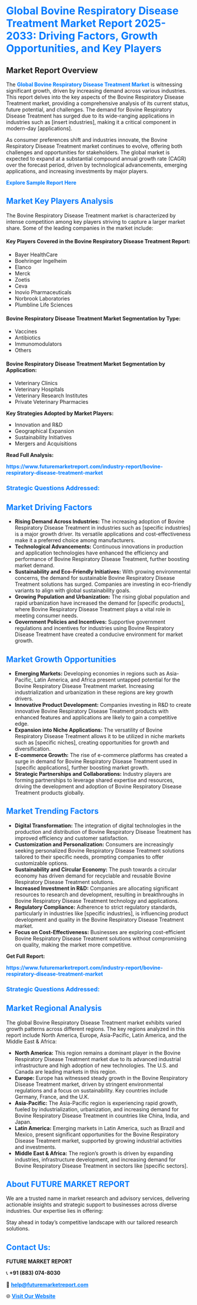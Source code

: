 <h1 style="color: #007BFF;">Global Bovine Respiratory Disease Treatment Market Report 2025-2033: Driving Factors, Growth Opportunities, and Key Players</h1>

<section id="overview">
<h2>Market Report Overview</h2>
<p>The <a href="https://www.futuremarketreport.com/industry-report/bovine-respiratory-disease-treatment-market" style="color: #007BFF; text-decoration: none;"><strong>Global Bovine Respiratory Disease Treatment Market</strong></a> is witnessing significant growth, driven by increasing demand across various industries. This report delves into the key aspects of the Bovine Respiratory Disease Treatment market, providing a comprehensive analysis of its current status, future potential, and challenges. The demand for Bovine Respiratory Disease Treatment has surged due to its wide-ranging applications in industries such as [insert industries], making it a critical component in modern-day [applications].</p>
<p>As consumer preferences shift and industries innovate, the Bovine Respiratory Disease Treatment market continues to evolve, offering both challenges and opportunities for stakeholders. The global market is expected to expand at a substantial compound annual growth rate (CAGR) over the forecast period, driven by technological advancements, emerging applications, and increasing investments by major players.</p>
</section>

<section id="overview">
<p><a href="https://www.futuremarketreport.com/request-sample/reportId=64061" style="color: #007BFF; text-decoration: none;"><strong>Explore Sample Report Here</strong></a></p>
</section>

<section id="key-players">
<h2 style="color: #007BFF;">Market Key Players Analysis</h2>
<p>The Bovine Respiratory Disease Treatment market is characterized by intense competition among key players striving to capture a larger market share. Some of the leading companies in the market include:</p>
<h4>Key Players Covered in the Bovine Respiratory Disease Treatment Report:</h4>
<ul><li>Bayer HealthCare</li><li>Boehringer Ingelheim</li><li>Elanco</li><li>Merck</li><li>Zoetis</li><li>Ceva</li><li>Inovio Pharmaceuticals</li><li>Norbrook Laboratories</li><li>Plumbline Life Sciences</li></ul>
<h4>Bovine Respiratory Disease Treatment Market Segmentation by Type:</h4>
<ul><li>Vaccines</li><li>Antibiotics</li><li>Immunomodulators</li><li>Others</li></ul>

<h4>Bovine Respiratory Disease Treatment Market Segmentation by Application:</h4>
<ul><li>Veterinary Clinics</li><li>Veterinary Hospitals</li><li>Veterinary Research Institutes</li><li>Private Veterinary Pharmacies</li></ul>
<p><strong>Key Strategies Adopted by Market Players:</strong></p>
<ul>
<li>Innovation and R&D</li>
<li>Geographical Expansion</li>
<li>Sustainability Initiatives</li>
<li>Mergers and Acquisitions</li>
</ul>
</section>

<section>
<p><strong>Read Full Analysis: </strong></p><a href="https://www.futuremarketreport.com/industry-report/bovine-respiratory-disease-treatment-market" style="color: #007BFF; text-decoration: none;"><strong>https://www.futuremarketreport.com/industry-report/bovine-respiratory-disease-treatment-market</strong></a>
<h3 style="color: #007BFF;">Strategic Questions Addressed:</h3>
</section>

<section id="driving-factors">
<h2 style="color: #007BFF;">Market Driving Factors</h2>
<ul>
<li><strong>Rising Demand Across Industries:</strong> The increasing adoption of Bovine Respiratory Disease Treatment in industries such as [specific industries] is a major growth driver. Its versatile applications and cost-effectiveness make it a preferred choice among manufacturers.</li>
<li><strong>Technological Advancements:</strong> Continuous innovations in production and application technologies have enhanced the efficiency and performance of Bovine Respiratory Disease Treatment, further boosting market demand.</li>
<li><strong>Sustainability and Eco-Friendly Initiatives:</strong> With growing environmental concerns, the demand for sustainable Bovine Respiratory Disease Treatment solutions has surged. Companies are investing in eco-friendly variants to align with global sustainability goals.</li>
<li><strong>Growing Population and Urbanization:</strong> The rising global population and rapid urbanization have increased the demand for [specific products], where Bovine Respiratory Disease Treatment plays a vital role in meeting consumer needs.</li>
<li><strong>Government Policies and Incentives:</strong> Supportive government regulations and incentives for industries using Bovine Respiratory Disease Treatment have created a conducive environment for market growth.</li>
</ul>
</section>

<section id="growth-opportunities">
<h2 style="color: #007BFF;">Market Growth Opportunities</h2>
<ul>
<li><strong>Emerging Markets:</strong> Developing economies in regions such as Asia-Pacific, Latin America, and Africa present untapped potential for the Bovine Respiratory Disease Treatment market. Increasing industrialization and urbanization in these regions are key growth drivers.</li>
<li><strong>Innovative Product Development:</strong> Companies investing in R&D to create innovative Bovine Respiratory Disease Treatment products with enhanced features and applications are likely to gain a competitive edge.</li>
<li><strong>Expansion into Niche Applications:</strong> The versatility of Bovine Respiratory Disease Treatment allows it to be utilized in niche markets such as [specific niches], creating opportunities for growth and diversification.</li>
<li><strong>E-commerce Growth:</strong> The rise of e-commerce platforms has created a surge in demand for Bovine Respiratory Disease Treatment used in [specific applications], further boosting market growth.</li>
<li><strong>Strategic Partnerships and Collaborations:</strong> Industry players are forming partnerships to leverage shared expertise and resources, driving the development and adoption of Bovine Respiratory Disease Treatment products globally.</li>
</ul>
</section>

<section id="trending-factors">
<h2 style="color: #007BFF;">Market Trending Factors</h2>
<ul>
<li><strong>Digital Transformation:</strong> The integration of digital technologies in the production and distribution of Bovine Respiratory Disease Treatment has improved efficiency and customer satisfaction.</li>
<li><strong>Customization and Personalization:</strong> Consumers are increasingly seeking personalized Bovine Respiratory Disease Treatment solutions tailored to their specific needs, prompting companies to offer customizable options.</li>
<li><strong>Sustainability and Circular Economy:</strong> The push towards a circular economy has driven demand for recyclable and reusable Bovine Respiratory Disease Treatment solutions.</li>
<li><strong>Increased Investment in R&D:</strong> Companies are allocating significant resources to research and development, resulting in breakthroughs in Bovine Respiratory Disease Treatment technology and applications.</li>
<li><strong>Regulatory Compliance:</strong> Adherence to strict regulatory standards, particularly in industries like [specific industries], is influencing product development and quality in the Bovine Respiratory Disease Treatment market.</li>
<li><strong>Focus on Cost-Effectiveness:</strong> Businesses are exploring cost-efficient Bovine Respiratory Disease Treatment solutions without compromising on quality, making the market more competitive.</li>
</ul>
</section>

<section>
<p><strong>Get Full Report: </strong></p><a href="https://www.futuremarketreport.com/industry-report/bovine-respiratory-disease-treatment-market" style="color: #007BFF; text-decoration: none;"><strong>https://www.futuremarketreport.com/industry-report/bovine-respiratory-disease-treatment-market</strong></a>
<h3 style="color: #007BFF;">Strategic Questions Addressed:</h3>
</section>


<section id="regional-analysis">
<h2 style="color: #007BFF;">Market Regional Analysis</h2>
<p>The global Bovine Respiratory Disease Treatment market exhibits varied growth patterns across different regions. The key regions analyzed in this report include North America, Europe, Asia-Pacific, Latin America, and the Middle East & Africa:</p>
<ul>
<li><strong>North America:</strong> This region remains a dominant player in the Bovine Respiratory Disease Treatment market due to its advanced industrial infrastructure and high adoption of new technologies. The U.S. and Canada are leading markets in this region.</li>
<li><strong>Europe:</strong> Europe has witnessed steady growth in the Bovine Respiratory Disease Treatment market, driven by stringent environmental regulations and a focus on sustainability. Key countries include Germany, France, and the U.K.</li>
<li><strong>Asia-Pacific:</strong> The Asia-Pacific region is experiencing rapid growth, fueled by industrialization, urbanization, and increasing demand for Bovine Respiratory Disease Treatment in countries like China, India, and Japan.</li>
<li><strong>Latin America:</strong> Emerging markets in Latin America, such as Brazil and Mexico, present significant opportunities for the Bovine Respiratory Disease Treatment market, supported by growing industrial activities and investments.</li>
<li><strong>Middle East & Africa:</strong> The region’s growth is driven by expanding industries, infrastructure development, and increasing demand for Bovine Respiratory Disease Treatment in sectors like [specific sectors].</li>
</ul>
</section>

<footer>
<h2 style="color: #007BFF;">About FUTURE MARKET REPORT</h2>
<p>We are a trusted name in market research and advisory services, delivering actionable insights and strategic support to businesses across diverse industries. Our expertise lies in offering:</p>

<p>Stay ahead in today’s competitive landscape with our tailored research solutions.</p>

<h2 style="color: #007BFF;">Contact Us:</h2>
<p><strong>FUTURE MARKET REPORT</strong></p>
<p>📞 <strong>+91 (883) 074-8030</strong></p>
<p>📧 <strong><a href="mailto:help@futuremarketreport.com" style="color: #007BFF;">help@futuremarketreport.com</a></strong></p>
<p>🌐 <strong><a href="https://www.futuremarketreport.com/" style="color: #007BFF;">Visit Our Website</a></strong></p>
</footer>